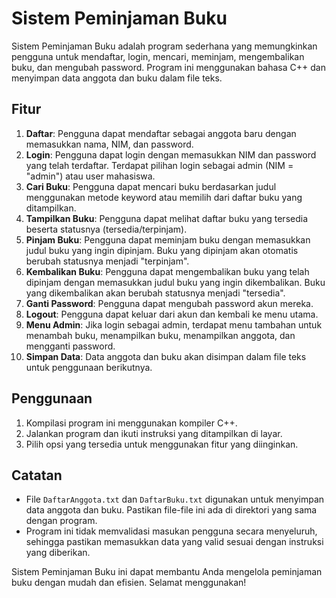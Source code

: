 # Sistem Peminjaman Buku

Sistem Peminjaman Buku adalah program sederhana yang memungkinkan pengguna untuk mendaftar, login, mencari, meminjam, mengembalikan buku, dan mengubah password. Program ini menggunakan bahasa C++ dan menyimpan data anggota dan buku dalam file teks.

## Fitur

1. **Daftar**: Pengguna dapat mendaftar sebagai anggota baru dengan memasukkan nama, NIM, dan password.
2. **Login**: Pengguna dapat login dengan memasukkan NIM dan password yang telah terdaftar. Terdapat pilihan login sebagai admin (NIM = "admin") atau user mahasiswa.
3. **Cari Buku**: Pengguna dapat mencari buku berdasarkan judul menggunakan metode keyword atau memilih dari daftar buku yang ditampilkan.
4. **Tampilkan Buku**: Pengguna dapat melihat daftar buku yang tersedia beserta statusnya (tersedia/terpinjam).
5. **Pinjam Buku**: Pengguna dapat meminjam buku dengan memasukkan judul buku yang ingin dipinjam. Buku yang dipinjam akan otomatis berubah statusnya menjadi "terpinjam".
6. **Kembalikan Buku**: Pengguna dapat mengembalikan buku yang telah dipinjam dengan memasukkan judul buku yang ingin dikembalikan. Buku yang dikembalikan akan berubah statusnya menjadi "tersedia".
7. **Ganti Password**: Pengguna dapat mengubah password akun mereka.
8. **Logout**: Pengguna dapat keluar dari akun dan kembali ke menu utama.
9. **Menu Admin**: Jika login sebagai admin, terdapat menu tambahan untuk menambah buku, menampilkan buku, menampilkan anggota, dan mengganti password.
10. **Simpan Data**: Data anggota dan buku akan disimpan dalam file teks untuk penggunaan berikutnya.

## Penggunaan

1. Kompilasi program ini menggunakan kompiler C++.
2. Jalankan program dan ikuti instruksi yang ditampilkan di layar.
3. Pilih opsi yang tersedia untuk menggunakan fitur yang diinginkan.

## Catatan

- File `DaftarAnggota.txt` dan `DaftarBuku.txt` digunakan untuk menyimpan data anggota dan buku. Pastikan file-file ini ada di direktori yang sama dengan program.
- Program ini tidak memvalidasi masukan pengguna secara menyeluruh, sehingga pastikan memasukkan data yang valid sesuai dengan instruksi yang diberikan.

Sistem Peminjaman Buku ini dapat membantu Anda mengelola peminjaman buku dengan mudah dan efisien. Selamat menggunakan!
